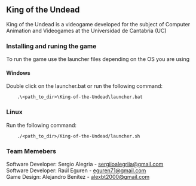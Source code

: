 ## King of the Undead

King of the Undead is a videogame developed for the subject of Computer Animation and Videogames at the Universidad de Cantabria (UC)
### Installing and runing the game
To run the game use the launcher files depending on the OS you are using

#### Windows
Double click on the launcher.bat or run the following command:
~~~
    .\<path_to_dir>\King-of-the-Undead\launcher.bat
~~~~


### Linux
Run the following command: 
~~~
    ./<path_to_dir>/King-of-the-Undead/launcher.sh
~~~

### Team Memebers
Software Developer: Sergio Alegria - sergiioalegriia@gmail.com  
Software Developer: Raúl Eguren - eguren71@gmail.com  
Game Design: Alejandro Benítez - alexbt2000@gmail.com  

